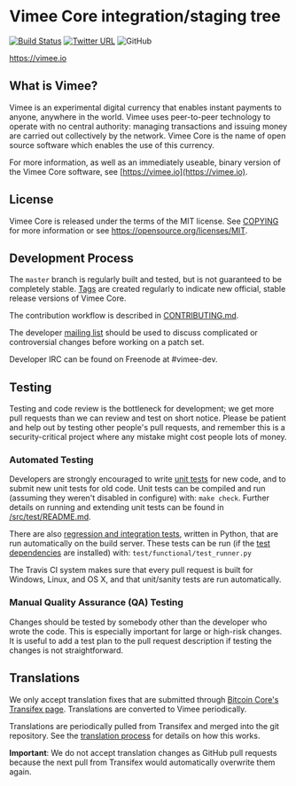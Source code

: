 Vimee Core integration/staging tree
=====================================

[![Build Status](https://travis-ci.com/Silverwizard80/vimee.svg?token=hZZLh5pswPrbWxky2XVi&branch=master)](https://travis-ci.com/Silverwizard80/vimee)
[![Twitter URL](https://img.shields.io/twitter/url/http/shields.io.svg?style=social)](https://twitter.com/vimeeio)
![GitHub](https://img.shields.io/github/license/mashape/apistatus.svg)

https://vimee.io

What is Vimee?
----------------

Vimee is an experimental digital currency that enables instant payments to
anyone, anywhere in the world. Vimee uses peer-to-peer technology to operate
with no central authority: managing transactions and issuing money are carried
out collectively by the network. Vimee Core is the name of open source
software which enables the use of this currency.

For more information, as well as an immediately useable, binary version of
the Vimee Core software, see [https://vimee.io](https://vimee.io).

License
-------

Vimee Core is released under the terms of the MIT license. See [COPYING](COPYING) for more
information or see https://opensource.org/licenses/MIT.

Development Process
-------------------

The `master` branch is regularly built and tested, but is not guaranteed to be
completely stable. [Tags](https://github.com/vimee-project/vimee/tags) are created
regularly to indicate new official, stable release versions of Vimee Core.

The contribution workflow is described in [CONTRIBUTING.md](CONTRIBUTING.md).

The developer [mailing list](https://groups.google.com/forum/#!forum/vimee-dev)
should be used to discuss complicated or controversial changes before working
on a patch set.

Developer IRC can be found on Freenode at #vimee-dev.

Testing
-------

Testing and code review is the bottleneck for development; we get more pull
requests than we can review and test on short notice. Please be patient and help out by testing
other people's pull requests, and remember this is a security-critical project where any mistake might cost people
lots of money.

### Automated Testing

Developers are strongly encouraged to write [unit tests](src/test/README.md) for new code, and to
submit new unit tests for old code. Unit tests can be compiled and run
(assuming they weren't disabled in configure) with: `make check`. Further details on running
and extending unit tests can be found in [/src/test/README.md](/src/test/README.md).

There are also [regression and integration tests](/test), written
in Python, that are run automatically on the build server.
These tests can be run (if the [test dependencies](/test) are installed) with: `test/functional/test_runner.py`

The Travis CI system makes sure that every pull request is built for Windows, Linux, and OS X, and that unit/sanity tests are run automatically.

### Manual Quality Assurance (QA) Testing

Changes should be tested by somebody other than the developer who wrote the
code. This is especially important for large or high-risk changes. It is useful
to add a test plan to the pull request description if testing the changes is
not straightforward.

Translations
------------

We only accept translation fixes that are submitted through [Bitcoin Core's Transifex page](https://www.transifex.com/projects/p/bitcoin/).
Translations are converted to Vimee periodically.

Translations are periodically pulled from Transifex and merged into the git repository. See the
[translation process](doc/translation_process.md) for details on how this works.

**Important**: We do not accept translation changes as GitHub pull requests because the next
pull from Transifex would automatically overwrite them again.
